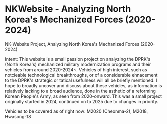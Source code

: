 # NKWebsite - Analyzing North Korea's Mechanized Forces (2020-2024)
NK-Website Project, Analyzing North Korea's Mechanized Forces (2020-2024)

Intent:
This website is a small passion project on analyzing the DPRK's (North Korea's) mechanized military modernization programs and their vehicles from
around 2020-2024~. 
Vehicles of high interest, such as notcieable technological breakthroughs, or of a considerable ehnacement to the DPRK's strategic or tatical usefulness will all be briefly mentioned. 
I hope to broadly uncover and discuss about these vehicles, as information is relatively lacking to a broad audience, done in the asthetic of a reforming Korean People's Army, as seen from 2020-onward. 
This was a small project originally started in 2024, continued on to 2025 due to changes in priority.

Vehicles to be covered as of right now: 
M2020 (Cheonma-2), M2018, Hwasong-18
